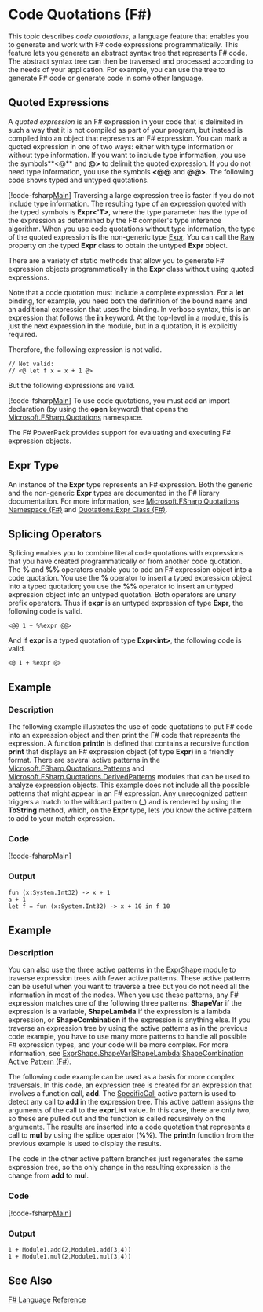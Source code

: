 # Code Quotations (F#)

This topic describes *code quotations*, a language feature that enables you to generate and work with F# code expressions programmatically. This feature lets you generate an abstract syntax tree that represents F# code. The abstract syntax tree can then be traversed and processed according to the needs of your application. For example, you can use the tree to generate F# code or generate code in some other language.


## Quoted Expressions
A *quoted expression* is an F# expression in your code that is delimited in such a way that it is not compiled as part of your program, but instead is compiled into an object that represents an F# expression. You can mark a quoted expression in one of two ways: either with type information or without type information. If you want to include type information, you use the symbols**&lt;@** and **@&gt;** to delimit the quoted expression. If you do not need type information, you use the symbols **&lt;@@** and **@@&gt;**. The following code shows typed and untyped quotations.

[!code-fsharp[Main](snippets/fslangref3/snippet501.fs)]
    Traversing a large expression tree is faster if you do not include type information. The resulting type of an expression quoted with the typed symbols is **Expr&lt;'T&gt;**, where the type parameter has the type of the expression as determined by the F# compiler's type inference algorithm. When you use code quotations without type information, the type of the quoted expression is the non-generic type [Expr](http://msdn.microsoft.com/en-us/library/ed6a2caf-69d4-45c2-ab97-e9b3be9bce65). You can call the [Raw](http://msdn.microsoft.com/en-us/library/47fb94f1-e77f-4c68-aabc-2b0ba40d59c2) property on the typed **Expr** class to obtain the untyped **Expr** object.

There are a variety of static methods that allow you to generate F# expression objects programmatically in the **Expr** class without using quoted expressions.

Note that a code quotation must include a complete expression. For a **let** binding, for example, you need both the definition of the bound name and an additional expression that uses the binding. In verbose syntax, this is an expression that follows the **in** keyword. At the top-level in a module, this is just the next expression in the module, but in a quotation, it is explicitly required.

Therefore, the following expression is not valid.


```f#
// Not valid:
// <@ let f x = x + 1 @>
```
But the following expressions are valid.

[!code-fsharp[Main](snippets/fslangref3/snippet502.fs)]
    To use code quotations, you must add an import declaration (by using the **open** keyword) that opens the [Microsoft.FSharp.Quotations](http://msdn.microsoft.com/en-us/library/e9ce8a3a-e00c-4190-bad5-cce52ee089b2) namespace.

The F# PowerPack provides support for evaluating and executing F# expression objects.


## Expr Type
An instance of the **Expr** type represents an F# expression. Both the generic and the non-generic **Expr** types are documented in the F# library documentation. For more information, see [Microsoft.FSharp.Quotations Namespace &#40;F&#35;&#41;](Microsoft.FSharp.Quotations+Namespace+%28FSharp%29.md) and [Quotations.Expr Class &#40;F&#35;&#41;](Quotations.Expr+Class+%28FSharp%29.md).


## Splicing Operators
Splicing enables you to combine literal code quotations with expressions that you have created programmatically or from another code quotation. The **%** and **%%** operators enable you to add an F# expression object into a code quotation. You use the **%** operator to insert a typed expression object into a typed quotation; you use the **%%** operator to insert an untyped expression object into an untyped quotation. Both operators are unary prefix operators. Thus if **expr** is an untyped expression of type **Expr**, the following code is valid.


```f#
<@@ 1 + %%expr @@>
```
And if **expr** is a typed quotation of type **Expr&lt;int&gt;**, the following code is valid.


```f#
<@ 1 + %expr @>
```

## Example

### Description
The following example illustrates the use of code quotations to put F# code into an expression object and then print the F# code that represents the expression. A function **println** is defined that contains a recursive function **print** that displays an F# expression object (of type **Expr**) in a friendly format. There are several active patterns in the [Microsoft.FSharp.Quotations.Patterns](http://msdn.microsoft.com/en-us/library/093944a9-c752-403a-8983-5fcd5dbf92a4) and [Microsoft.FSharp.Quotations.DerivedPatterns](http://msdn.microsoft.com/en-us/library/d2434a6e-ae7b-4f3d-b567-c162938bc9cd) modules that can be used to analyze expression objects. This example does not include all the possible patterns that might appear in an F# expression. Any unrecognized pattern triggers a match to the wildcard pattern (**_**) and is rendered by using the **ToString** method, which, on the **Expr** type, lets you know the active pattern to add to your match expression.


### Code
[!code-fsharp[Main](snippets/fslangref3/snippet601.fs)]
    
### Output

```
fun (x:System.Int32) -> x + 1
a + 1
let f = fun (x:System.Int32) -> x + 10 in f 10
```

## Example

### Description
You can also use the three active patterns in the [ExprShape module](http://msdn.microsoft.com/en-us/library/7685150e-2432-4d39-9338-57292eff18de) to traverse expression trees with fewer active patterns. These active patterns can be useful when you want to traverse a tree but you do not need all the information in most of the nodes. When you use these patterns, any F# expression matches one of the following three patterns: **ShapeVar** if the expression is a variable, **ShapeLambda** if the expression is a lambda expression, or **ShapeCombination** if the expression is anything else. If you traverse an expression tree by using the active patterns as in the previous code example, you have to use many more patterns to handle all possible F# expression types, and your code will be more complex. For more information, see [ExprShape.ShapeVar&#124;ShapeLambda&#124;ShapeCombination Active Pattern &#40;F&#35;&#41;](ExprShape.ShapeVarhShapeLambdahShapeCombination+Active+Pattern+%28FSharp%29.md).

The following code example can be used as a basis for more complex traversals. In this code, an expression tree is created for an expression that involves a function call, **add**. The [SpecificCall](http://msdn.microsoft.com/en-us/library/05a77b21-20fe-4b9a-8e07-aa999538198d) active pattern is used to detect any call to **add** in the expression tree. This active pattern assigns the arguments of the call to the **exprList** value. In this case, there are only two, so these are pulled out and the function is called recursively on the arguments. The results are inserted into a code quotation that represents a call to **mul** by using the splice operator (**%%**). The **println** function from the previous example is used to display the results.

The code in the other active pattern branches just regenerates the same expression tree, so the only change in the resulting expression is the change from **add** to **mul**.


### Code
[!code-fsharp[Main](snippets/fslangref3/snippet701.fs)]
    
### Output

```
1 + Module1.add(2,Module1.add(3,4))
1 + Module1.mul(2,Module1.mul(3,4))
```

## See Also
[F&#35; Language Reference](FSharp+Language+Reference.md)

